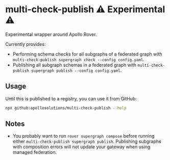 # multi-check-publish ⚠️ Experimental ⚠️

Experimental wrapper around Apollo Rover.

Currently provides:

- Performing schema checks for all subgraphs of a federated graph
  with `multi-check-publish supergraph check --config config.yaml`.
- Publishing all subgraph schemas in a federated graph with
  `multi-check-publish supergraph publish --config config.yaml`.

## Usage

Until this is published to a registry, you can use it from GitHub:

```sh
npx github:apollosolutions/multi-check-publish --help
```

## Notes

- You probably want to run `rover supergraph compose` before running either
  `multi-check-publish supergraph publish`. Publishing subgraphs with composition errors
  will not update your gateway when using managed federation.
